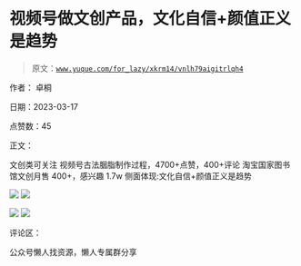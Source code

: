 # 视频号做文创产品，文化自信+颜值正义是趋势

> 原文：[`www.yuque.com/for_lazy/xkrm14/vnlh79aigitrlqh4`](https://www.yuque.com/for_lazy/xkrm14/vnlh79aigitrlqh4)



作者： 卓桐



日期：2023-03-17



点赞数：45



正文：



文创类可关注 视频号古法胭脂制作过程，4700+点赞，400+评论 淘宝国家图书馆文创月售 400+，感兴趣 1.7w 侧面体现:文化自信+颜值正义是趋势



![](img/5e7e4562b3ec8d13f323e1700a5dd629.png)  <ne-p id="ue31686eb" data-lake-id="ue31686eb">![](img/cc2df3b14d980cb25568835a8040ee13.png)



![](img/32d73d8954efb6b8082ca06c457b23db.png)  <ne-p id="u94dfd6da" data-lake-id="u94dfd6da">![](img/2406ae5d4b87c5959fde1127876201d8.png)



评论区：



公众号懒人找资源，懒人专属群分享

</ne-p></ne-p>